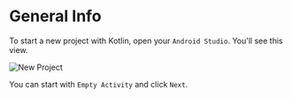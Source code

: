 # General Info

To start a new project with Kotlin, open your `Android Studio`. You'll see this view.

![New Project](/assets/jetpack-compose/new-project.png)

You can start with `Empty Activity` and click `Next`.
